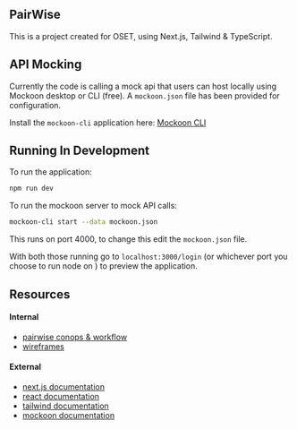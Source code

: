 ## PairWise

This is a project created for OSET, using Next.js, Tailwind & TypeScript.

## API Mocking

Currently the code is calling a mock api that users can host locally using Mockoon desktop or CLI (free). A `mockoon.json` file has been provided for configuration.

Install the `mockoon-cli` application here: [Mockoon CLI](https://mockoon.com/cli/)

## Running In Development

To run the application:

```bash
npm run dev
```

To run the mockoon server to mock API calls:
```bash
mockoon-cli start --data mockoon.json
```
This runs on port 4000, to change this edit the `mockoon.json` file.

With both those running go to `localhost:3000/login` (or whichever port you choose to run node on ) to preview the application.

## Resources

#### Internal
- [pairwise conops & workflow](https://docs.google.com/document/d/1JIL2kQANz_pyP2Z-YCqlTyn5595EyPsQnsGMst7a39o/edit?usp=sharing)
- [wireframes](https://www.figma.com/design/25k6fBGSBYl8rezSaTsyB9/PairWise-Wireframes?node-id=1015170-1451&t=wcGBJeYdb9x7uQe5-1)

#### External
- [next.js documentation](https://nextjs.org/docs)
- [react documentation](https://react.dev/reference/react)
- [tailwind documentation](https://tailwindcss.com/docs)
- [mockoon documentation](https://mockoon.com/docs/latest/about/)
